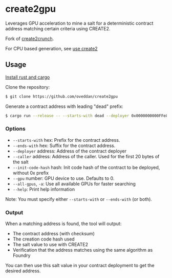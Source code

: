 # create2gpu

Leverages GPU acceleration to mine a salt for a deterministic contract address matching certain criteria using CREATE2.

Fork of [create2crunch](https://github.com/0age/create2crunch).

For CPU based generation, see [use create2](https://book.getfoundry.sh/reference/cast/cast-create2)

## Usage

[Install rust and cargo](https://doc.rust-lang.org/cargo/getting-started/installation.html)

Clone the repository:

```sh
$ git clone https://github.com/oveddan/create2gpu
```

Generate a contract address with leading "dead" prefix:

```sh
$ cargo run --release -- --starts-with dead --deployer 0x0000000000FFe8B47B3e2130213B802212439497 --caller 0x0000000000000000000000000000000000000000 --init-code-hash 0c591f26891d6443cf08c5be3584c1e6ae10a4c2f07c5c53218741e9755fb9cd
```

### Options

- `--starts-with` hex: Prefix for the contract address.
- `--ends-with` hex: Suffix for the contract address.
- `--deployer` address: Address of the contract deployer
- `--caller` address: Address of the caller. Used for the first 20 bytes of the salt
- `--init-code-hash` hash: Init code hash of the contract to be deployed, without 0x prefix
- `--gpu` number: GPU device to use. Defaults to 0.
- `--all-gpus`, `-a`: Use all available GPUs for faster searching
- `--help`: Print help information

Note: You must specify either `--starts-with` or `--ends-with` (or both).

### Output

When a matching address is found, the tool will output:

- The contract address (with checksum)
- The creation code hash used
- The salt value to use with CREATE2
- Verification that the address matches using the same algorithm as Foundry

You can then use this salt value in your contract deployment to get the desired address.
